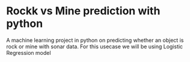 # Rockk vs Mine prediction with python
A machine learning project in python on predicting whether an object is rock or mine with sonar data. For this usecase we will be using Logistic Regression model
